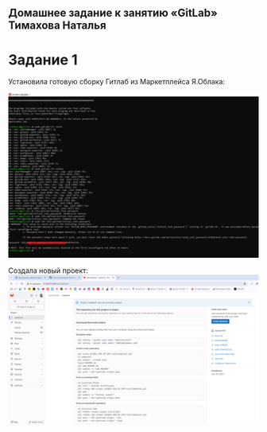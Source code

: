 ## Домашнее задание к занятию «GitLab» Тимахова Наталья

# Задание 1

Установила готовую сборку Гитлаб из Маркетплейса Я.Облака:

![Установила готовую сборку Гитлаб из Маркетплейса Я.Облака](https://github.com/timakhova/homework_GitLab/blob/main/1-1%20gitlab%20works.png)

Создала новый проект:
![Создала новый проект](https://github.com/timakhova/homework_GitLab/blob/main/1-2%20created%20project.png)

